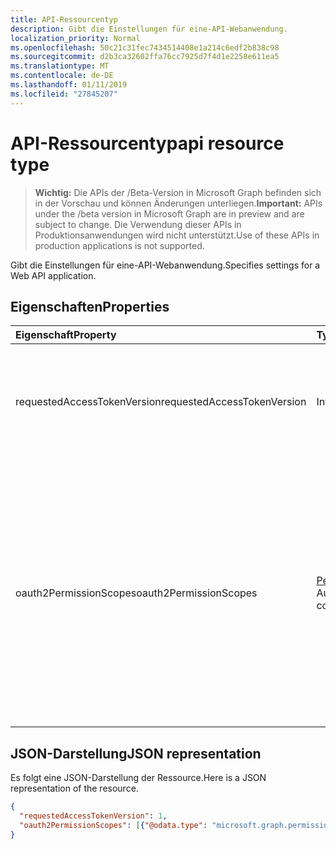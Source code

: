 ```yaml
---
title: API-Ressourcentyp
description: Gibt die Einstellungen für eine-API-Webanwendung.
localization_priority: Normal
ms.openlocfilehash: 50c21c31fec7434514408e1a214c6edf2b838c98
ms.sourcegitcommit: d2b3ca32602ffa76cc7925d7f4d1e2258e611ea5
ms.translationtype: MT
ms.contentlocale: de-DE
ms.lasthandoff: 01/11/2019
ms.locfileid: "27845207"
---
```

# <a name="api-resource-type"></a><span data-ttu-id="f17a9-103">API-Ressourcentyp</span><span class="sxs-lookup"><span data-stu-id="f17a9-103">api resource type</span></span>

> <span data-ttu-id="f17a9-104">**Wichtig:** Die APIs der /Beta-Version in Microsoft Graph befinden sich in der Vorschau und können Änderungen unterliegen.</span><span class="sxs-lookup"><span data-stu-id="f17a9-104">**Important:** APIs under the /beta version in Microsoft Graph are in preview and are subject to change.</span></span> <span data-ttu-id="f17a9-105">Die Verwendung dieser APIs in Produktionsanwendungen wird nicht unterstützt.</span><span class="sxs-lookup"><span data-stu-id="f17a9-105">Use of these APIs in production applications is not supported.</span></span>

<span data-ttu-id="f17a9-106">Gibt die Einstellungen für eine-API-Webanwendung.</span><span class="sxs-lookup"><span data-stu-id="f17a9-106">Specifies settings for a Web API application.</span></span>

## <a name="properties"></a><span data-ttu-id="f17a9-107">Eigenschaften</span><span class="sxs-lookup"><span data-stu-id="f17a9-107">Properties</span></span>

| <span data-ttu-id="f17a9-108">Eigenschaft</span><span class="sxs-lookup"><span data-stu-id="f17a9-108">Property</span></span> | <span data-ttu-id="f17a9-109">Typ</span><span class="sxs-lookup"><span data-stu-id="f17a9-109">Type</span></span> | <span data-ttu-id="f17a9-110">Beschreibung</span><span class="sxs-lookup"><span data-stu-id="f17a9-110">Description</span></span> |
|:---------------|:--------|:----------|
|<span data-ttu-id="f17a9-111">requestedAccessTokenVersion</span><span class="sxs-lookup"><span data-stu-id="f17a9-111">requestedAccessTokenVersion</span></span>|<span data-ttu-id="f17a9-112">Int32</span><span class="sxs-lookup"><span data-stu-id="f17a9-112">Int32</span></span>| <span data-ttu-id="f17a9-113">Gibt die Version der akzeptierten Access token für die aktuelle API-Ressource.</span><span class="sxs-lookup"><span data-stu-id="f17a9-113">Specifies the accepted access token version for the current API resource.</span></span> <span data-ttu-id="f17a9-114">Mögliche Werte sind 1 oder 2.</span><span class="sxs-lookup"><span data-stu-id="f17a9-114">Possible values are 1 or 2.</span></span>  |
|<span data-ttu-id="f17a9-115">oauth2PermissionScopes</span><span class="sxs-lookup"><span data-stu-id="f17a9-115">oauth2PermissionScopes</span></span>|<span data-ttu-id="f17a9-116">[PermissionScope](permissionscope.md) -Auflistung</span><span class="sxs-lookup"><span data-stu-id="f17a9-116">[permissionScope](permissionscope.md) collection</span></span>| <span data-ttu-id="f17a9-117">Die Auflistung von OAuth 2.0-berechtigungsbereiche, die im Web-API (Ressource) Anwendung Clientanwendungen verfügbar macht.</span><span class="sxs-lookup"><span data-stu-id="f17a9-117">The collection of OAuth 2.0 permission scopes that the web API (resource) application exposes to client applications.</span></span> <span data-ttu-id="f17a9-118">Diese berechtigungsbereiche können während der Zustimmung Clientanwendungen gewährt werden.</span><span class="sxs-lookup"><span data-stu-id="f17a9-118">These permission scopes may be granted to client applications during consent.</span></span> |

## <a name="json-representation"></a><span data-ttu-id="f17a9-119">JSON-Darstellung</span><span class="sxs-lookup"><span data-stu-id="f17a9-119">JSON representation</span></span>
<span data-ttu-id="f17a9-120">Es folgt eine JSON-Darstellung der Ressource.</span><span class="sxs-lookup"><span data-stu-id="f17a9-120">Here is a JSON representation of the resource.</span></span>

<!-- {
  "blockType": "resource",
  "optionalProperties": [

  ],
  "@odata.type": "microsoft.graph.api"
}-->

```json
{
  "requestedAccessTokenVersion": 1,
  "oauth2PermissionScopes": [{"@odata.type": "microsoft.graph.permissionScope"}]
}

```


<!-- uuid: 8fcb5dbc-d5aa-4681-8e31-b001d5168d79
2015-10-25 14:57:30 UTC -->
<!-- {
  "type": "#page.annotation",
  "description": "api resource",
  "keywords": "",
  "section": "documentation",
  "tocPath": ""
}-->
